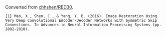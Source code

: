 Converted from [chhshen/RED30](https://bitbucket.org/chhshen/image-denoising).

```
[1] Mao, X., Shen, C., & Yang, Y. B. (2016). Image Restoration Using Very Deep Convolutional Encoder-Decoder Networks with Symmetric Skip Connections. In Advances in Neural Information Processing Systems (pp. 2802-2810).
```
